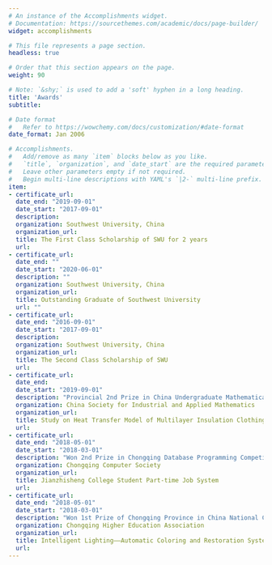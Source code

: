 ```yaml
---
# An instance of the Accomplishments widget.
# Documentation: https://sourcethemes.com/academic/docs/page-builder/
widget: accomplishments

# This file represents a page section.
headless: true

# Order that this section appears on the page.
weight: 90

# Note: `&shy;` is used to add a 'soft' hyphen in a long heading.
title: 'Awards'
subtitle:

# Date format
#   Refer to https://wowchemy.com/docs/customization/#date-format
date_format: Jan 2006

# Accomplishments.
#   Add/remove as many `item` blocks below as you like.
#   `title`, `organization`, and `date_start` are the required parameters.
#   Leave other parameters empty if not required.
#   Begin multi-line descriptions with YAML's `|2-` multi-line prefix.
item:
- certificate_url: 
  date_end: "2019-09-01"
  date_start: "2017-09-01"
  description: 
  organization: Southwest University, China
  organization_url: 
  title: The First Class Scholarship of SWU for 2 years
  url: 
- certificate_url: 
  date_end: ""
  date_start: "2020-06-01"
  description: ""
  organization: Southwest University, China
  organization_url: 
  title: Outstanding Graduate of Southwest University
  url: ""
- certificate_url: 
  date_end: "2016-09-01"
  date_start: "2017-09-01"
  description: 
  organization: Southwest University, China
  organization_url: 
  title: The Second Class Scholarship of SWU
  url: 
- certificate_url: 
  date_end: 
  date_start: "2019-09-01"
  description: "Provincial 2nd Prize in China Undergraduate Mathematical Contest in Modeling"
  organization: China Society for Industrial and Applied Mathematics
  organization_url: 
  title: Study on Heat Transfer Model of Multilayer Insulation Clothing 
  url: 
- certificate_url: 
  date_end: "2018-05-01"
  date_start: "2018-03-01"
  description: "Won 2nd Prize in Chongqing Database Programming Competition"
  organization: Chongqing Computer Society
  organization_url: 
  title: Jianzhisheng College Student Part-time Job System 
  url: 
- certificate_url: 
  date_end: "2018-05-01"
  date_start: "2018-03-01"
  description: "Won 1st Prize of Chongqing Province in China National College Student "Innovation, Originality and Entrepreneurship" Challenge"
  organization: Chongqing Higher Education Association
  organization_url: 
  title: Intelligent Lighting——Automatic Coloring and Restoration System for Old Photos 
  url: 
---
```

